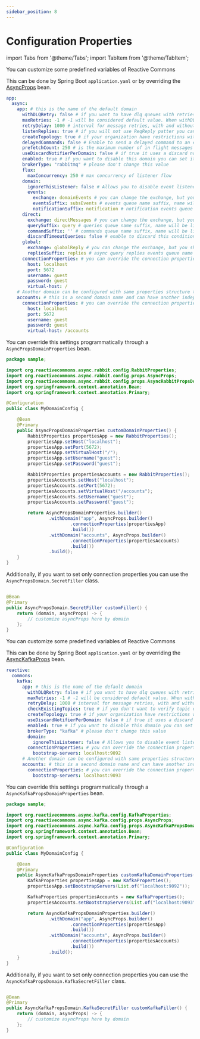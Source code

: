 ```yaml
---
sidebar_position: 8
---
```


# Configuration Properties

import Tabs from '@theme/Tabs';
import TabItem from '@theme/TabItem';

<Tabs>
  <TabItem value="rabbitmq" label="RabbitMQ" default>

You can customize some predefined variables of Reactive Commons

This can be done by Spring Boot `application.yaml` or by overriding
the [AsyncProps](https://github.com/reactive-commons/reactive-commons-java/blob/master/starters/async-rabbit-starter/src/main/java/org/reactivecommons/async/rabbit/config/props/AsyncProps.java)
bean.

```yaml
app:
  async:
    app: # this is the name of the default domain
      withDLQRetry: false # if you want to have dlq queues with retries you can set it to true, you cannot change it after queues are created, because you will get an error, so you should delete topology before the change.
      maxRetries: -1 # -1 will be considered default value. When withDLQRetry is true, it will be retried 10 times. When withDLQRetry is false, it will be retried indefinitely.
      retryDelay: 1000 # interval for message retries, with and without DLQRetry
      listenReplies: true # if you will not use ReqReply patter you can set it to false
      createTopology: true # if your organization have restrictions with automatic topology creation you can set it to false and create it manually or by your organization process.
      delayedCommands: false # Enable to send a delayed command to an external target
      prefetchCount: 250 # is the maximum number of in flight messages you can reduce it to process less concurrent messages, this settings acts per instance of your service
      useDiscardNotifierPerDomain: false # if true it uses a discard notifier for each domain,when false it uses a single discard notifier for all domains with default 'app' domain
      enabled: true # if you want to disable this domain you can set it to false
      brokerType: "rabbitmq" # please don't change this value
      flux:
        maxConcurrency: 250 # max concurrency of listener flow
      domain:
        ignoreThisListener: false # Allows you to disable event listener for this specific domain
        events:
          exchange: domainEvents # you can change the exchange, but you should do it in all applications consistently
          eventsSuffix: subsEvents # events queue name suffix, name will be like ${spring.application.name}.${app.async.domain.events.eventsSuffix}
          notificationSuffix: notification # notification events queue name suffix
      direct:
        exchange: directMessages # you can change the exchange, but you should do it in all applications
        querySuffix: query # queries queue name suffix, name will be like ${spring.application.name}.${app.async.direct.querySuffix}
        commandSuffix: '' # commands queue name suffix, name will be like ${spring.application.name}.${app.async.direct.querySuffix} or ${spring.application.name} if empty by default
        discardTimeoutQueries: false # enable to discard this condition
      global:
        exchange: globalReply # you can change the exchange, but you should do it in all applications
        repliesSuffix: replies # async query replies events queue name suffix
      connectionProperties: # you can override the connection properties of each domain
        host: localhost
        port: 5672
        username: guest
        password: guest
        virtual-host: /
    # Another domain can be configured with same properties structure that app
    accounts: # this is a second domain name and can have another independent setup
      connectionProperties: # you can override the connection properties of each domain
        host: localhost
        port: 5672
        username: guest
        password: guest
        virtual-host: /accounts
```

You can override this settings programmatically through a `AsyncPropsDomainProperties` bean.

```java
package sample;

import org.reactivecommons.async.rabbit.config.RabbitProperties;
import org.reactivecommons.async.rabbit.config.props.AsyncProps;
import org.reactivecommons.async.rabbit.config.props.AsyncRabbitPropsDomainProperties;
import org.springframework.context.annotation.Bean;
import org.springframework.context.annotation.Primary;

@Configuration
public class MyDomainConfig {

    @Bean
    @Primary
    public AsyncPropsDomainProperties customDomainProperties() {
        RabbitProperties propertiesApp = new RabbitProperties();
        propertiesApp.setHost("localhost");
        propertiesApp.setPort(5672);
        propertiesApp.setVirtualHost("/");
        propertiesApp.setUsername("guest");
        propertiesApp.setPassword("guest");

        RabbitProperties propertiesAccounts = new RabbitProperties();
        propertiesAccounts.setHost("localhost");
        propertiesAccounts.setPort(5672);
        propertiesAccounts.setVirtualHost("/accounts");
        propertiesAccounts.setUsername("guest");
        propertiesAccounts.setPassword("guest");

        return AsyncPropsDomainProperties.builder()
                .withDomain("app", AsyncProps.builder()
                        .connectionProperties(propertiesApp)
                        .build())
                .withDomain("accounts", AsyncProps.builder()
                        .connectionProperties(propertiesAccounts)
                        .build())
                .build();
    }
}
```

Additionally, if you want to set only connection properties you can use the `AsyncPropsDomain.SecretFiller` class.

```java

@Bean
@Primary
public AsyncPropsDomain.SecretFiller customFiller() {
    return (domain, asyncProps) -> {
        // customize asyncProps here by domain
    };
}
```

  </TabItem>
  <TabItem value="kafka" label="Kafka">
    You can customize some predefined variables of Reactive Commons

This can be done by Spring Boot `application.yaml` or by overriding
the [AsyncKafkaProps](https://github.com/reactive-commons/reactive-commons-java/blob/master/starters/async-kafka-starter/src/main/java/org/reactivecommons/async/kafka/config/props/AsyncKafkaProps.java)
bean.

```yaml
reactive:
  commons:
    kafka:
      app: # this is the name of the default domain
        withDLQRetry: false # if you want to have dlq queues with retries you can set it to true, you cannot change it after queues are created, because you will get an error, so you should delete topology before the change.
        maxRetries: -1 # -1 will be considered default value. When withDLQRetry is true, it will be retried 10 times. When withDLQRetry is false, it will be retried indefinitely.
        retryDelay: 1000 # interval for message retries, with and without DLQRetry
        checkExistingTopics: true # if you don't want to verify topic existence before send a record you can set it to false
        createTopology: true # if your organization have restrictions with automatic topology creation you can set it to false and create it manually or by your organization process.
        useDiscardNotifierPerDomain: false # if true it uses a discard notifier for each domain,when false it uses a single discard notifier for all domains with default 'app' domain
        enabled: true # if you want to disable this domain you can set it to false
        brokerType: "kafka" # please don't change this value
        domain:
          ignoreThisListener: false # Allows you to disable event listener for this specific domain
        connectionProperties: # you can override the connection properties of each domain
          bootstrap-servers: localhost:9092
      # Another domain can be configured with same properties structure that app
      accounts: # this is a second domain name and can have another independent setup
        connectionProperties: # you can override the connection properties of each domain
          bootstrap-servers: localhost:9093
```

You can override this settings programmatically through a `AsyncKafkaPropsDomainProperties` bean.

```java
package sample;

import org.reactivecommons.async.kafka.config.KafkaProperties;
import org.reactivecommons.async.kafka.config.props.AsyncProps;
import org.reactivecommons.async.kafka.config.props.AsyncKafkaPropsDomainProperties;
import org.springframework.context.annotation.Bean;
import org.springframework.context.annotation.Primary;

@Configuration
public class MyDomainConfig {

    @Bean
    @Primary
    public AsyncKafkaPropsDomainProperties customKafkaDomainProperties() {
        KafkaProperties propertiesApp = new KafkaProperties();
        propertiesApp.setBootstrapServers(List.of("localhost:9092"));

        KafkaProperties propertiesAccounts = new KafkaProperties();
        propertiesAccounts.setBootstrapServers(List.of("localhost:9093"));

        return AsyncKafkaPropsDomainProperties.builder()
                .withDomain("app", AsyncProps.builder()
                        .connectionProperties(propertiesApp)
                        .build())
                .withDomain("accounts", AsyncProps.builder()
                        .connectionProperties(propertiesAccounts)
                        .build())
                .build();
    }
}
```

Additionally, if you want to set only connection properties you can use the `AsyncKafkaPropsDomain.KafkaSecretFiller`
class.

```java

@Bean
@Primary
public AsyncKafkaPropsDomain.KafkaSecretFiller customKafkaFiller() {
    return (domain, asyncProps) -> {
        // customize asyncProps here by domain
    };
}
```

  </TabItem>
</Tabs>